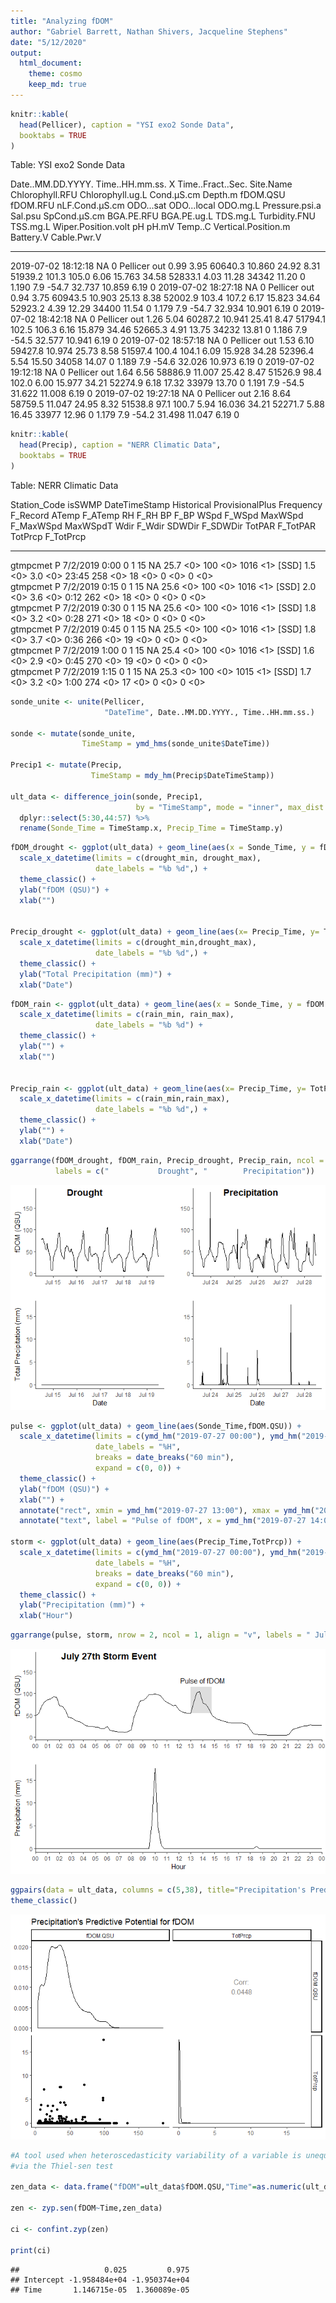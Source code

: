 ```yaml
---
title: "Analyzing fDOM"
author: "Gabriel Barrett, Nathan Shivers, Jacqueline Stephens"
date: "5/12/2020"
output:
  html_document:
    theme: cosmo
    keep_md: true
---
```





```r
knitr::kable(
  head(Pellicer), caption = "YSI exo2 Sonde Data",
  booktabs = TRUE
)
```



Table: YSI exo2 Sonde Data

Date..MM.DD.YYYY.   Time..HH.mm.ss.   X     Time..Fract..Sec.  Site.Name       Chlorophyll.RFU   Chlorophyll.ug.L   Cond.µS.cm   Depth.m   fDOM.QSU   fDOM.RFU   nLF.Cond.µS.cm   ODO...sat   ODO...local   ODO.mg.L   Pressure.psi.a   Sal.psu   SpCond.µS.cm   BGA.PE.RFU   BGA.PE.ug.L   TDS.mg.L   Turbidity.FNU   TSS.mg.L   Wiper.Position.volt    pH   pH.mV   Temp..C   Vertical.Position.m   Battery.V   Cable.Pwr.V
------------------  ----------------  ---  ------------------  -------------  ----------------  -----------------  -----------  --------  ---------  ---------  ---------------  ----------  ------------  ---------  ---------------  --------  -------------  -----------  ------------  ---------  --------------  ---------  --------------------  ----  ------  --------  --------------------  ----------  ------------
2019-07-02          18:12:18          NA                    0  Pellicer out               0.99               3.95      60640.3    10.860      24.92       8.31          51939.2       101.3         105.0       6.06           15.763     34.58        52833.1         4.03         11.28      34342           11.20          0                 1.190   7.9   -54.7    32.737                10.859        6.19             0
2019-07-02          18:27:18          NA                    0  Pellicer out               0.94               3.75      60943.5    10.903      25.13       8.38          52002.9       103.4         107.2       6.17           15.823     34.64        52923.2         4.39         12.29      34400           11.54          0                 1.179   7.9   -54.7    32.934                10.901        6.19             0
2019-07-02          18:42:18          NA                    0  Pellicer out               1.26               5.04      60287.2    10.941      25.41       8.47          51794.1       102.5         106.3       6.16           15.879     34.46        52665.3         4.91         13.75      34232           13.81          0                 1.186   7.9   -54.5    32.577                10.941        6.19             0
2019-07-02          18:57:18          NA                    0  Pellicer out               1.53               6.10      59427.8    10.974      25.73       8.58          51597.4       100.4         104.1       6.09           15.928     34.28        52396.4         5.54         15.50      34058           14.07          0                 1.189   7.9   -54.6    32.026                10.973        6.19             0
2019-07-02          19:12:18          NA                    0  Pellicer out               1.64               6.56      58886.9    11.007      25.42       8.47          51526.9        98.4         102.0       6.00           15.977     34.21        52274.9         6.18         17.32      33979           13.70          0                 1.191   7.9   -54.5    31.622                11.008        6.19             0
2019-07-02          19:27:18          NA                    0  Pellicer out               2.16               8.64      58759.5    11.047      24.95       8.32          51538.8        97.1         100.7       5.94           16.036     34.21        52271.7         5.88         16.45      33977           12.96          0                 1.179   7.9   -54.2    31.498                11.047        6.19             0

```r
knitr::kable(
  head(Precip), caption = "NERR Climatic Data",
  booktabs = TRUE
)
```



Table: NERR Climatic Data

Station_Code   isSWMP   DateTimeStamp    Historical   ProvisionalPlus   Frequency  F_Record    ATemp  F_ATemp     RH  F_RH      BP  F_BP         WSpd  F_WSpd    MaxWSpd  F_MaxWSpd   MaxWSpdT    Wdir  F_Wdir    SDWDir  F_SDWDir    TotPAR  F_TotPAR    TotPrcp  F_TotPrcp 
-------------  -------  --------------  -----------  ----------------  ----------  ---------  ------  --------  ----  -----  -----  ----------  -----  -------  --------  ----------  ---------  -----  -------  -------  ---------  -------  ---------  --------  ----------
gtmpcmet       P        7/2/2019 0:00             0                 1          15  NA           25.7  <0>        100  <0>     1016  <1> [SSD]     1.5  <0>           3.0  <0>         23:45        258  <0>           18  <0>              0  <0>               0  <0>       
gtmpcmet       P        7/2/2019 0:15             0                 1          15  NA           25.6  <0>        100  <0>     1016  <1> [SSD]     2.0  <0>           3.6  <0>         0:12         262  <0>           18  <0>              0  <0>               0  <0>       
gtmpcmet       P        7/2/2019 0:30             0                 1          15  NA           25.6  <0>        100  <0>     1016  <1> [SSD]     1.8  <0>           3.2  <0>         0:28         271  <0>           18  <0>              0  <0>               0  <0>       
gtmpcmet       P        7/2/2019 0:45             0                 1          15  NA           25.5  <0>        100  <0>     1016  <1> [SSD]     1.8  <0>           3.7  <0>         0:36         266  <0>           19  <0>              0  <0>               0  <0>       
gtmpcmet       P        7/2/2019 1:00             0                 1          15  NA           25.4  <0>        100  <0>     1016  <1> [SSD]     1.6  <0>           2.9  <0>         0:45         270  <0>           19  <0>              0  <0>               0  <0>       
gtmpcmet       P        7/2/2019 1:15             0                 1          15  NA           25.3  <0>        100  <0>     1015  <1> [SSD]     1.7  <0>           3.2  <0>         1:00         274  <0>           17  <0>              0  <0>               0  <0>       


```r
sonde_unite <- unite(Pellicer,
                     "DateTime", Date..MM.DD.YYYY., Time..HH.mm.ss.)

sonde <- mutate(sonde_unite, 
                TimeStamp = ymd_hms(sonde_unite$DateTime))

Precip1 <- mutate(Precip, 
                  TimeStamp = mdy_hm(Precip$DateTimeStamp))

ult_data <- difference_join(sonde, Precip1, 
                            by = "TimeStamp", mode = "inner", max_dist = 180) %>%
  dplyr::select(5:30,44:57) %>%
  rename(Sonde_Time = TimeStamp.x, Precip_Time = TimeStamp.y)
```







```r
fDOM_drought <- ggplot(ult_data) + geom_line(aes(x = Sonde_Time, y = fDOM.QSU)) + 
  scale_x_datetime(limits = c(drought_min, drought_max),
                   date_labels = "%b %d",) + 
  theme_classic() +
  ylab("fDOM (QSU)") +
  xlab("")


Precip_drought <- ggplot(ult_data) + geom_line(aes(x= Precip_Time, y= TotPrcp)) + 
  scale_x_datetime(limits = c(drought_min,drought_max),
                   date_labels = "%b %d",) + 
  theme_classic() +
  ylab("Total Precipitation (mm)") +
  xlab("Date")
```


```r
fDOM_rain <- ggplot(ult_data) + geom_line(aes(x = Sonde_Time, y = fDOM.QSU)) + 
  scale_x_datetime(limits = c(rain_min, rain_max),
                   date_labels = "%b %d") + 
  theme_classic() +
  ylab("") +
  xlab("") 


Precip_rain <- ggplot(ult_data) + geom_line(aes(x= Precip_Time, y= TotPrcp)) + 
  scale_x_datetime(limits = c(rain_min,rain_max),
                   date_labels = "%b %d",) + 
  theme_classic() +
  ylab("") +
  xlab("Date")
```


```r
ggarrange(fDOM_drought, fDOM_rain, Precip_drought, Precip_rain, ncol = 2, nrow = 2, align = "v", 
          labels = c("           Drought", "        Precipitation"))
```

![](fDOM_Analysis_files/figure-html/unnamed-chunk-6-1.png)<!-- -->






```r
pulse <- ggplot(ult_data) + geom_line(aes(Sonde_Time,fDOM.QSU)) + 
  scale_x_datetime(limits = c(ymd_hm("2019-07-27 00:00"), ymd_hm("2019-07-28 00:00")),
                   date_labels = "%H",
                   breaks = date_breaks("60 min"),
                   expand = c(0, 0)) + 
  theme_classic() +
  ylab("fDOM (QSU)") + 
  xlab("") + 
  annotate("rect", xmin = ymd_hm("2019-07-27 13:00"), xmax = ymd_hm("2019-07-27 14:45"), ymin = 55, ymax = 115, alpha = .2) +
  annotate("text", label = "Pulse of fDOM", x = ymd_hm("2019-07-27 14:00"), y = 130)

storm <- ggplot(ult_data) + geom_line(aes(Precip_Time,TotPrcp)) + 
  scale_x_datetime(limits = c(ymd_hm("2019-07-27 00:00"), ymd_hm("2019-07-28 00:00")),
                   date_labels = "%H",
                   breaks = date_breaks("60 min"),
                   expand = c(0, 0)) + 
  theme_classic() +
  ylab("Precipitation (mm)") + 
  xlab("Hour")
```


```r
ggarrange(pulse, storm, nrow = 2, ncol = 1, align = "v", labels = " July 27th Storm Event")
```

![](fDOM_Analysis_files/figure-html/unnamed-chunk-9-1.png)<!-- -->



```r
ggpairs(data = ult_data, columns = c(5,38), title="Precipitation's Predictive Potential for fDOM") +
theme_classic()
```

![](fDOM_Analysis_files/figure-html/unnamed-chunk-10-1.png)<!-- -->


```r
#A tool used when heteroscedasticity variability of a variable is unequal across a range of values 
#via the Thiel-sen test

zen_data <- data.frame("fDOM"=ult_data$fDOM.QSU,"Time"=as.numeric(ult_data$Sonde_Time, units="minutes"))

zen <- zyp.sen(fDOM~Time,zen_data)

ci <- confint.zyp(zen)

print(ci)
```

```
##                   0.025         0.975
## Intercept -1.958484e+04 -1.950374e+04
## Time       1.146715e-05  1.360089e-05
```

